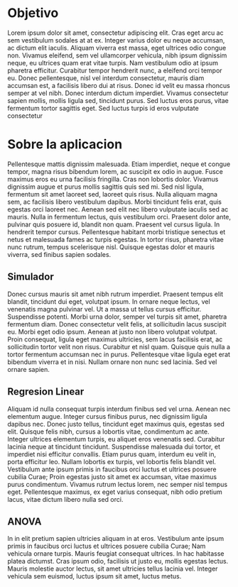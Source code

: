 # Objetivo
Lorem ipsum dolor sit amet, consectetur adipiscing elit. Cras eget arcu ac sem vestibulum sodales at at ex. Integer varius dolor eu neque accumsan, ac dictum elit iaculis. Aliquam viverra est massa, eget ultrices odio congue non. Vivamus eleifend, sem vel ullamcorper vehicula, nibh ipsum dignissim neque, eu ultrices quam erat vitae turpis. Nam vestibulum odio at ipsum pharetra efficitur. Curabitur tempor hendrerit nunc, a eleifend orci tempor eu. Donec pellentesque, nisl vel interdum consectetur, mauris diam accumsan est, a facilisis libero dui at risus. Donec id velit eu massa rhoncus semper at vel nibh. Donec interdum dictum imperdiet. Vivamus consectetur sapien mollis, mollis ligula sed, tincidunt purus. Sed luctus eros purus, vitae fermentum tortor sagittis eget. Sed luctus turpis id eros vulputate consectetur

# Sobre la aplicacion
Pellentesque mattis dignissim malesuada. Etiam imperdiet, neque et congue tempor, magna risus bibendum lorem, ac suscipit ex odio in augue. Fusce maximus eros eu urna facilisis fringilla. Cras non lobortis dolor. Vivamus dignissim augue et purus mollis sagittis quis sed mi. Sed nisl ligula, fermentum sit amet laoreet sed, laoreet quis risus. Nulla aliquam magna sem, ac facilisis libero vestibulum dapibus. Morbi tincidunt felis erat, quis egestas orci laoreet nec. Aenean sed elit nec libero vulputate iaculis sed ac mauris. Nulla in fermentum lectus, quis vestibulum orci. Praesent dolor ante, pulvinar quis posuere id, blandit non quam. Praesent vel cursus ligula. In hendrerit tempor cursus. Pellentesque habitant morbi tristique senectus et netus et malesuada fames ac turpis egestas. In tortor risus, pharetra vitae nunc rutrum, tempus scelerisque nisl. Quisque egestas dolor et mauris viverra, sed finibus sapien sodales.

## Simulador
Donec cursus mauris sit amet nibh rutrum imperdiet. Praesent tempus elit blandit, tincidunt dui eget, volutpat ipsum. In ornare neque lectus, vel venenatis magna pulvinar vel. Ut a massa ut tellus cursus efficitur. Suspendisse potenti. Morbi urna dolor, semper vel turpis sit amet, pharetra fermentum diam. Donec consectetur velit felis, at sollicitudin lacus suscipit eu. Morbi eget odio ipsum. Aenean at justo non libero volutpat volutpat. Proin consequat, ligula eget maximus ultricies, sem lacus facilisis erat, ac sollicitudin tortor velit non risus. Curabitur et nisl quam. Quisque quis nulla a tortor fermentum accumsan nec in purus. Pellentesque vitae ligula eget erat bibendum viverra et in nisi. Nullam ornare non nunc sed lacinia. Sed vel ornare sapien.

## Regresion Linear
Aliquam id nulla consequat turpis interdum finibus sed vel urna. Aenean nec elementum augue. Integer cursus finibus purus, nec dignissim ligula dapibus nec. Donec justo tellus, tincidunt eget maximus quis, egestas sed elit. Quisque felis nibh, cursus a lobortis vitae, condimentum ac ante. Integer ultrices elementum turpis, eu aliquet eros venenatis sed. Curabitur lacinia neque at tincidunt tincidunt. Suspendisse malesuada dui tortor, et imperdiet nisi efficitur convallis. Etiam purus quam, interdum eu velit in, porta efficitur leo. Nullam lobortis ex turpis, vel lobortis felis blandit vel. Vestibulum ante ipsum primis in faucibus orci luctus et ultrices posuere cubilia Curae; Proin egestas justo sit amet ex accumsan, vitae maximus purus condimentum. Vivamus rutrum lectus lorem, nec semper nisl tempus eget. Pellentesque maximus, ex eget varius consequat, nibh odio pretium lacus, vitae dictum libero nulla sed orci.

## ANOVA
In in elit pretium sapien ultricies aliquam in at eros. Vestibulum ante ipsum primis in faucibus orci luctus et ultrices posuere cubilia Curae; Nam vehicula ornare turpis. Mauris feugiat consequat ultrices. In hac habitasse platea dictumst. Cras ipsum odio, facilisis ut justo eu, mollis egestas lectus. Mauris molestie auctor lectus, sit amet ultricies tellus lacinia vel. Integer vehicula sem euismod, luctus ipsum sit amet, luctus metus.


